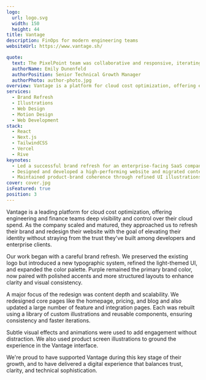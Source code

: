 ```yaml
---
logo:
  url: logo.svg
  width: 150
  height: 44
title: Vantage
description: FinOps for modern engineering teams
websiteUrl: https://www.vantage.sh/

quote:
  text: The PixelPoint team was collaborative and responsive, iterating on our feedback until the details matched our vision. The finished website is clean, professional, and exactly what we hoped for.
  authorName: Emily Dunenfeld
  authorPosition: Senior Technical Growth Manager
  authorPhoto: author-photo.jpg
overview: Vantage is a platform for cloud cost optimization, offering engineering and finance teams visibility and control over their cloud spend.
services:
  - Brand Refresh
  - Illustrations
  - Web Design
  - Motion Design
  - Web Development
stack:
  - React
  - Next.js
  - TailwindCSS
  - Vercel
  - Rive
keynotes:
  - Led a successful brand refresh for an enterprise-facing SaaS company
  - Designed and developed a high-performing website and migrated content
  - Maintained product-brand coherence through refined UI illustrations
cover: cover.jpg
isFeatured: true
position: 3
---
```


Vantage is a leading platform for cloud cost optimization, offering engineering and finance teams deep visibility and control over their cloud spend. As the company scaled and matured, they approached us to refresh their brand and redesign their website with the goal of elevating their identity without straying from the trust they've built among developers and enterprise clients.

Our work began with a careful brand refresh. We preserved the existing logo but introduced a new typographic system, refined the light-themed UI, and expanded the color palette. Purple remained the primary brand color, now paired with polished accents and more structured layouts to enhance clarity and visual consistency.

A major focus of the redesign was content depth and scalability. We redesigned core pages like the homepage, pricing, and blog and also updated a large number of feature and integration pages. Each was rebuilt using a library of custom illustrations and reusable components, ensuring consistency and faster iterations.

Subtle visual effects and animations were used to add engagement without distraction. We also used product screen illustrations to ground the experience in the Vantage interface.

We're proud to have supported Vantage during this key stage of their growth, and to have delivered a digital experience that balances trust, clarity, and technical sophistication.
